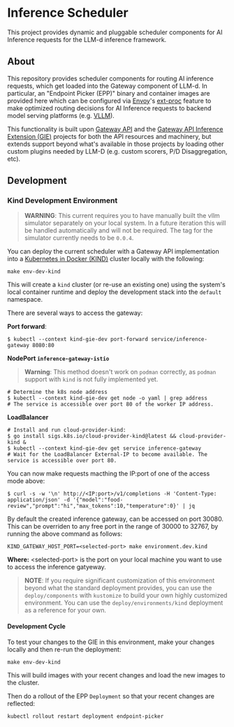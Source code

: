 # Inference Scheduler

This project provides dynamic and pluggable scheduler components for AI
Inference requests for the LLM-d inference framework.

## About

This repository provides scheduler components for routing AI inference
requests, which get loaded into the Gateway component of LLM-d. In particular,
an "Endpoint Picker (EPP)" binary and container images are provided here which
can be configured via [Envoy]'s [ext-proc] feature to make optimized routing
decisions for AI Inference requests to backend model serving platforms (e.g.
[VLLM]).

This functionality is built upon [Gateway API] and the [Gateway API Inference
Extension (GIE)] projects for both the API resources and machinery, but extends
support beyond what's available in those projects by loading other custom
plugins needed by LLM-D (e.g. custom scorers, P/D Disaggregation, etc).

[Envoy]:https://github.com/envoyproxy/envoy
[ext-proc]:https://www.envoyproxy.io/docs/envoy/latest/configuration/http/http_filters/ext_proc_filter
[VLLM]:https://github.com/vllm-project/vllm
[Gateway API]:https://github.com/kubernetes-sigs/gateway-api
[Gateway API Inference Extension (GIE)]:https://github.com/kubernetes-sigs/gateway-api-inference-extension

## Development

### Kind Development Environment

> **WARNING**: This current requires you to have manually built the vllm
> simulator separately on your local system. In a future iteration this will
> be handled automatically and will not be required. The tag for the simulator
> currently needs to be `0.0.4`.

You can deploy the current scheduler with a Gateway API implementation into a
[Kubernetes in Docker (KIND)] cluster locally with the following:

```console
make env-dev-kind
```

This will create a `kind` cluster (or re-use an existing one) using the system's
local container runtime and deploy the development stack into the `default`
namespace.

There are several ways to access the gateway:

**Port forward**:

```console
$ kubectl --context kind-gie-dev port-forward service/inference-gateway 8080:80
```

**NodePort `inference-gateway-istio`**
> **Warning**: This method doesn't work on `podman` correctly, as `podman` support
> with `kind` is not fully implemented yet.

```console
# Determine the k8s node address
$ kubectl --context kind-gie-dev get node -o yaml | grep address
# The service is accessible over port 80 of the worker IP address.
```

**LoadBalancer**

```console
# Install and run cloud-provider-kind:
$ go install sigs.k8s.io/cloud-provider-kind@latest && cloud-provider-kind &
$ kubectl --context kind-gie-dev get service inference-gateway
# Wait for the LoadBalancer External-IP to become available. The service is accessible over port 80.
```

You can now make requests macthing the IP:port of one of the access mode above:

```console
$ curl -s -w '\n' http://<IP:port>/v1/completions -H 'Content-Type: application/json' -d '{"model":"food-review","prompt":"hi","max_tokens":10,"temperature":0}' | jq
```

By default the created inference gateway, can be accessed on port 30080. This can
be overriden to any free port in the range of 30000 to 32767, by running the above
command as follows:

```console
KIND_GATEWAY_HOST_PORT=<selected-port> make environment.dev.kind
```

**Where:** &lt;selected-port&gt; is the port on your local machine you want to use to
access the inference gatyeway.

> **NOTE**: If you require significant customization of this environment beyond
> what the standard deployment provides, you can use the `deploy/components`
> with `kustomize` to build your own highly customized environment. You can use
> the `deploy/environments/kind` deployment as a reference for your own.

[Kubernetes in Docker (KIND)]:https://github.com/kubernetes-sigs/kind

#### Development Cycle

To test your changes to the GIE in this environment, make your changes locally
and then re-run the deployment:

```console
make env-dev-kind
```

This will build images with your recent changes and load the new images to the
cluster.

Then do a rollout of the EPP `Deployment` so that your recent changes are
reflected:

```console
kubectl rollout restart deployment endpoint-picker
```

